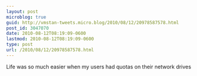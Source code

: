 ```yaml
---
layout: post
microblog: true
guid: http://vmstan-tweets.micro.blog/2010/08/12/20978587578.html
post_id: 3047070
date: 2010-08-12T08:19:09-0600
lastmod: 2010-08-12T08:19:09-0600
type: post
url: /2010/08/12/20978587578.html
---
```

Life was so much easier when my users had quotas on their network drives
